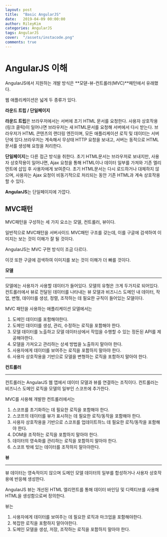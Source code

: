 ```yaml
---
layout: post
title:  "Basic AngularJS"
date:   2019-04-09 00:00:00
author: RileyKim
categories: AngularJS
tags: AngularJS
cover:  "/assets/instacode.png"
comments: true
---
```

# AngularJS 이해



AngularJS에서 지원하는 개발 방식은 **모덷-뷰-컨트롤러(MVC)**패턴에서 유래했다.

웹 애플리케이션은 넓게 두 종류가 있다. 

**라운드 트립 / 단일페이지**



**라운드 트립**은 브라우저에서는 서버에 초기 HTML 문서를 요청한다. 사용자 상호작용(링크 클릭)이 일어나면 브라우저는 새 HTML문서를 요청해 서버에서 다시 받는다. 브라우저가 HTML 콘텐츠의 랜더링 엔진이며, 모든 애플리케이션 로직 및 데이터는 서버단에 있다.브라우저는 계속해서 무상태 HTTP 요청을 보내고, 서버는 동적으로 HTML문서를 생성해 요청을 처리한다. 



**단일페이지**는 다른 접근 방식을 취한다. 초기 HTML문서는 브라우저로 보내지만, 사용자 상호작용이 일어나면, Ajax 요청을 통해 HTML이나 데이터 일부를 가져와 기존 엘리먼트에 삽입 후 사용자에게 보여준다. 초기 HTML문서는 다시 로드하거나 대체하지 않으며, 사용자는 Ajax 요청이 비동기적으로 처리되는 동안 기존 HTML과 계속 상호작용 할 수 있다. 



**AngularJS**는 단일페이지에 가깝다. 



## MVC패턴

MVC패턴을 구성하는 세 가지 요소는 모델, 컨트롤러, 뷰이다. 

일반적으로 MVC패턴을 서버사이드 MVC패턴 구조를 갖는데, 이를 구글에 검색하여 이미지는 보는 것이 이해가 잘 될 것이다. 



AngularJS는 MVC 구현 방식이 조금 다르다. 

이것 또한 구글에 검색하여 이미지를 보는 것이 이해가 더 빠를 것이다. 



**모델**

------------

모델에는 사용자가 사용할 데이터가 들어있다. 모델의 유형은 크게 두가지로 되어있다. 컨트롤러에서 뷰로 전달된 데이터를 나타내는 뷰 모델과 비즈니스 도메인 내 데이터, 작업, 변형, 데이터를 생성, 정렬, 조작하는 데 필요한 규칙이 들어있는 모델이다. 



MVC 패턴을 사용하는 애플리케이션 모델에서는 

1. 도메인 데이터를 포함해야한다. 
2. 도메인 데이터를 생성, 관리, 수정하는 로직을 포함해야 한다. 
3. 모델 데이터를 노출하고 모델 데이터상에서 작업을 수행할 수 있는 정돈된 API를 제공해야한다. 
4. 모델을 가져오고 관리하는 상세 방법을 노출하지 말아야 한다. 
5. 사용자에게 데이터를 보여주는 로직을 포함하지 말아야 한다. 
6. 사용자 상호작용을 기반으로 모델을 변형하는 로직을 포함하지 말아야 한다. 



**컨트롤러**

-----------------------------

컨트롤러는 AngularJS 웹 앱에서 데이터 모델과 뷰를 연결하는 조직이다. 컨트롤러는 비즈니스 도메인 로직을 모델의 일부인 스코프에 추가한다. 



MVC를 사용해 개발한 컨트롤러에서는 

1. 스코프를 초기화하는 데 필요한 로직을 포함해야 한다.
2. 스코프의 데이터를 뷰가 표시하는 데 필요한 로직/동작을 포함해야 한다. 
3. 사용자 상호작용을 기반으로 스코프를 업데이트하느 데 필요한 로직/동작을 포함해야 한다. 
4. DOM을 조작하는 로직을 포함하지 말아야 한다. 
5. 데이터의 영속화를 관리하는 로직을 포함하지 말아야 한다. 
6. 스코프 밖에 있는 데이터를 조작하지 말아야한다. 



**뷰**

-----------------

뷰 데이터는 영속적이지 않으며 도메인 모델 데이터의 일부를 합성하거나 사용자 상호작용에 반응해 생성한다.

AngularJS 뷰는 개선된 HTML 엘리먼트를 통해 데이터 바인딩 및 디렉티브를 사용해 HTML을 생성함으로써 정의한다. 



뷰는 

1. 사용자에게 데이터를 보여주는 데 필요한 로직과 마크업을 포함해야한다. 
2. 복잡한 로직을 포함하지 말아야한다. 
3. 도메인 모델을 생성, 저장, 조작하는 로직을 포함하지 말아야 한다. 